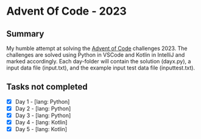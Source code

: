 # Advent Of Code - 2023
## Summary
My humble attempt at solving the [Advent of Code](https://adventofcode.com/) challenges 2023.
The challenges are solved using Python in VSCode and Kotlin in IntelliJ and marked accordingly.
Each day-folder will contain the solution (dayx.py), a input data file (input.txt), and the example input test data file (inputtest.txt).

## Tasks not completed
- [x] Day 1 - [lang: Python]
- [x] Day 2 - [lang: Python]
- [x] Day 3 - [lang: Python]
- [x] Day 4 - [lang: Kotlin]
- [x] Day 5 - [lang: Kotlin]

